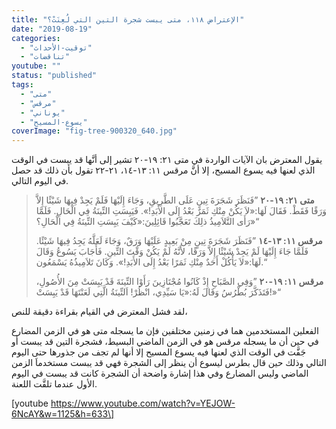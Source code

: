 ```yaml
---
title: "الإعتراض ١١٨، متى يبست شجرة التين التي لُعِنَتْ؟"
date: "2019-08-19"
categories: 
  - "توقيت-الأحداث"
  - "تناقضات"
youtube: ""
status: "published"
tags: 
  - "متى"
  - "مرقس"
  - "يوناني"
  - "يسوع-المسيح"
coverImage: "fig-tree-900320_640.jpg"
---
```


يقول المعترض بان الآيات الواردة في متى ٢١: ١٩\-٢٠ تشير إلى أنَّها قد يبست في الوقت الذي لعنها فيه يسوع المسيح، إلا أنَّ مرقس ١١: ١٣\-١٤، ٢١\-٢٢ تقول بأن ذلك قد حصل في اليوم التالي.

> **متى ٢١: ١٩\-٢٠** ”فَنَظَرَ شَجَرَةَ تِينٍ عَلَى الطَّرِيقِ، وَجَاءَ إِلَيْهَا فَلَمْ يَجِدْ فِيهَا شَيْئًا إِلاَّ وَرَقًا فَقَطْ. فَقَالَ لَهَا:«لاَ يَكُنْ مِنْكِ ثَمَرٌ بَعْدُ إِلَى الأَبَدِ!». فَيَبِسَتِ التِّينَةُ فِي الْحَالِ. فَلَمَّا رَأَى التَّلاَمِيذُ ذلِكَ تَعَجَّبُوا قَائِلِينَ:«كَيْفَ يَبِسَتِ التِّينَةُ فِي الْحَالِ؟»“
> 
> **مرقس ١١: ١٣\-١٤** ”فَنَظَرَ شَجَرَةَ تِينٍ مِنْ بَعِيدٍ عَلَيْهَا وَرَقٌ، وَجَاءَ لَعَلَّهُ يَجِدُ فِيهَا شَيْئًا. فَلَمَّا جَاءَ إِلَيْهَا لَمْ يَجِدْ شَيْئًا إِلاَّ وَرَقًا، لأَنَّهُ لَمْ يَكُنْ وَقْتَ التِّينِ. فَأَجَابَ يَسُوعُ وَقَالَ لَهَا:«لاَ يَأْكُلْ أَحَدٌ مِنْكِ ثَمَرًا بَعْدُ إِلَى الأَبَدِ!». وَكَانَ تَلاَمِيذُهُ يَسْمَعُون.“
> 
> **مرقس ١١: ١٩\-٢٠** ”وَفِي الصَّبَاحِ إِذْ كَانُوا مُجْتَازِينَ رَأَوْا التِّينَةَ قَدْ يَبِسَتْ مِنَ الأُصُولِ، فَتَذَكَّرَ بُطْرُسُ وَقَالَ لَهُ:«يَا سَيِّدِي، انْظُرْ! اَلتِّينَةُ الَّتِي لَعَنْتَهَا قَدْ يَبِسَتْ!»“

لقد فشل المعترض في القيام بقراءة دقيقة للنص،

الفعلين المستخدمين هما في زمنين مختلفين فإن ما يسجله متى هو في الزمن المضارع في حين أن ما يسجله مرقس هو في الزمن الماضي البسيط، فشجرة التين قد يبست أو جَفَّت في الوقت الذي لعنها فيه يسوع المسيح إلا أنها لم تجف من جذورها حتى اليوم التالي وذلك حين قال بطرس ليسوع أن ينظر إلى الشجرة فهي قد يبست مستخدماَ الزمن الماضي وليس المضارع وفي هذا إشارة واضحة أن الشجرة كانت قد يبست في اليوم الأول عندما تلقَّت اللعنة.

\[youtube https://www.youtube.com/watch?v=YEJOW-6NcAY&w=1125&h=633\]
